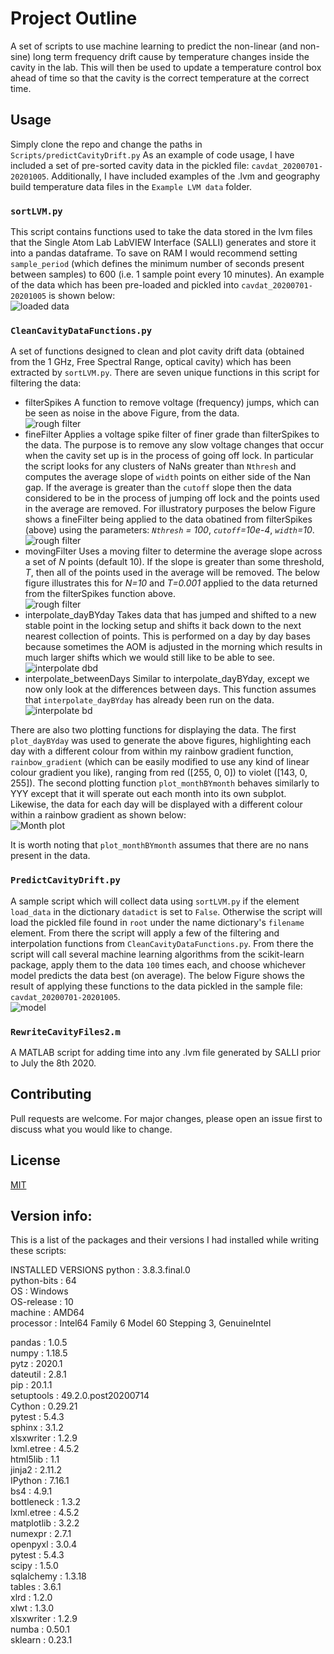 # Project Outline

A set of scripts to use machine learning to predict the non-linear (and non-sine) long term frequency drift cause by temperature changes inside the cavity in the lab. This will then be used to update a temperature control box ahead of time so that the cavity is the correct temperature at the correct time.


## Usage

Simply clone the repo and change the paths in `Scripts/predictCavityDrift.py`
As an example of code usage, I have included a set of pre-sorted cavity data in the pickled file: `cavdat_20200701-20201005`. Additionally, I have included examples of the .lvm and geography build temperature data files in the `Example LVM data` folder.
  
  
### `sortLVM.py`
This script contains functions used to take the data stored in the lvm files that the Single Atom Lab LabVIEW Interface (SALLI) generates and store it into a pandas dataframe. To save on RAM I would recommend setting `sample_period` (which defines the minimum number of seconds present between samples) to 600 (i.e. 1 sample point every 10 minutes).
An example of the data which has been pre-loaded and pickled into `cavdat_20200701-20201005` is shown below:  
![loaded data](Figures/uncleaned_data.png)  
  
### `CleanCavityDataFunctions.py`
A set of functions designed to clean and plot cavity drift data (obtained from the 1 GHz, Free Spectral Range, optical cavity) which has been extracted by `sortLVM.py`.
There are seven unique functions in this script for filtering the data:

* filterSpikes
	A function to remove voltage (frequency) jumps, which can be seen as noise in the above Figure, from the data.  
	![rough filter](Figures/post_filterSpikes.png)  
* fineFilter
	Applies a voltage spike filter of finer grade than filterSpikes to the data. The purpose is to remove any slow voltage changes that occur when the cavity set up is in the process of going off lock. In particular the script looks for any clusters of NaNs greater than `Nthresh` and computes the average slope of `width` points on either side of the Nan gap. If the average is greater than the `cutoff` slope then the data considered to be in the process of jumping off lock and the points used in the average are removed. For illustratory purposes the below Figure shows a fineFilter being applied to the data obatined from filterSpikes (above) using the parameters: *`Nthresh` = 100*, *`cutoff`=10e-4*, *`width`=10*.  
	![rough filter](Figures/fineFilter_100_0p001_10.png)  
* movingFilter
	Uses a moving filter to determine the average slope across a set of *N* points (default 10). If the slope is greater than some threshold, *T*, then all of the points used in the average will be removed. The below figure illustrates this for *N=10* and *T=0.001* applied to the data returned from the filterSpikes function above.  
	![rough filter](Figures/movingFilter_10_0p001.png)  
* interpolate_dayBYday
	Takes data that has jumped and shifted to a new stable point in the locking setup and shifts it back down to the next nearest collection of points. This is performed on a day by day bases because sometimes the AOM is adjusted in the morning which results in much larger shifts which we would still like to be able to see.
	![interpolate dbd](Figures/post_interpolate_dayBYday.png)  
* interpolate_betweenDays
	Similar to interpolate_dayBYday, except we now only look at the differences between days. This function assumes that `interpolate_dayBYday` has already been run on the data.
	![interpolate bd](Figures/post_interpolate_betweenDays.png)  


There are also two plotting functions for displaying the data. The first `plot_dayBYday` was used to generate the above figures, highlighting each day with a different colour from within my rainbow gradient function, `rainbow_gradient` (which can be easily modified to use any kind of linear colour gradient you like), ranging from red ([255, 0, 0]) to violet ([143, 0, 255]). The second plotting function `plot_monthBYmonth` behaves similarly to YYY except that it will sperate out each month into its own subplot. Likewise, the data for each day will be displayed with a different colour within a rainbow gradient as shown below:  
![Month plot](Figures/month_by_month.png)  
  
It is worth noting that `plot_monthBYmonth` assumes that there are no nans present in the data.
  

### `PredictCavityDrift.py`
A sample script which will collect data using `sortLVM.py` if the element `load_data` in the dictionary `datadict` is set to `False`. Otherwise the script will load the pickled file found in `root` under the name dictionary's `filename` element. From there the script will apply a few of the filtering and interpolation functions from `CleanCavityDataFunctions.py`. From there the script will call several machine learning algorithms from the scikit-learn package, apply them to the data `100` times each, and choose whichever model predicts the data best (on average). The below Figure shows the result of applying these functions to the data pickled in the sample file: `cavdat_20200701-20201005`.  
![model](Figures/ML_fits.png)  
  
### `RewriteCavityFiles2.m`
A MATLAB script for adding time into any .lvm file generated by SALLI prior to July the 8th 2020.
  
  
## Contributing

Pull requests are welcome. For major changes, please open an issue first to discuss what you would like to change.



## License
[MIT](https://choosealicense.com/licenses/mit/)



## Version info:
This is a list of the packages and their versions I had installed while writing these scripts:  
  
INSTALLED VERSIONS
python           : 3.8.3.final.0  
python-bits      : 64  
OS               : Windows  
OS-release       : 10  
machine          : AMD64  
processor        : Intel64 Family 6 Model 60 Stepping 3, GenuineIntel  

pandas           : 1.0.5  
numpy            : 1.18.5  
pytz             : 2020.1  
dateutil         : 2.8.1  
pip              : 20.1.1  
setuptools       : 49.2.0.post20200714  
Cython           : 0.29.21  
pytest           : 5.4.3  
sphinx           : 3.1.2  
xlsxwriter       : 1.2.9  
lxml.etree       : 4.5.2  
html5lib         : 1.1  
jinja2           : 2.11.2  
IPython          : 7.16.1  
bs4              : 4.9.1  
bottleneck       : 1.3.2  
lxml.etree       : 4.5.2  
matplotlib       : 3.2.2  
numexpr          : 2.7.1  
openpyxl         : 3.0.4  
pytest           : 5.4.3  
scipy            : 1.5.0  
sqlalchemy       : 1.3.18  
tables           : 3.6.1  
xlrd             : 1.2.0  
xlwt             : 1.3.0  
xlsxwriter       : 1.2.9  
numba            : 0.50.1  
sklearn          : 0.23.1  
